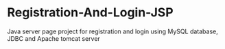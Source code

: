 # Registration-And-Login-JSP
Java server page project for registration and login using MySQL database, JDBC and Apache tomcat server
